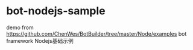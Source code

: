 # bot-nodejs-sample
demo from https://github.com/ChenWes/BotBuilder/tree/master/Node/examples
bot framework Nodejs基础示例
